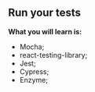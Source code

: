 ## Run your tests

**What you will learn is:**

- Mocha;
- react-testing-library;
- Jest;
- Cypress;
- Enzyme;
